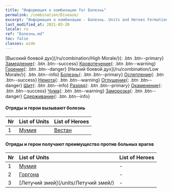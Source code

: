 ```yaml
---
title: "Информация о комбинации for Болезнь"
permalink: /combination/Disease/
excerpt: "Информация о комбинации - Болезнь. Units and Heroes Formation."
last_modified_at: 2021-03-20
locale: ru
ref: "Болезнь.md"
toc: false
classes: wide
---
```


  [Высокий боевой дух](/ru/combination/High Morale/){: .btn .btn--primary} [Замедление](/ru/combination/Slow/){: .btn .btn--success} [Кровотечение](/ru/combination/Bleeding/){: .btn .btn--warning} [Горение](/ru/combination/Burning/){: .btn .btn--danger} [Низкий боевой дух](/ru/combination/Low Morale/){: .btn .btn--info} [Болезнь](/ru/combination/Disease/){: .btn .btn--primary} [Ослепление](/ru/combination/Blind/){: .btn .btn--success} [Немота](/ru/combination/Silence/){: .btn .btn--warning} [Оглушение](/ru/combination/Stun/){: .btn .btn--danger} [Щит](/ru/combination/Shield/){: .btn .btn--info} [Разряд](/ru/combination/Static/){: .btn .btn--primary} [Окаменение](/ru/combination/Petrify/){: .btn .btn--success} [Чума](/ru/combination/Plague/){: .btn .btn--warning} [Заморозка](/ru/combination/Freeze/){: .btn .btn--danger} [Сдерживание](/ru/combination/Deterrence/){: .btn .btn--info} 


#### Отряды и герои вызывают болезнь

  | Nr |  List of Units  | List of Heroes | 
  |:---|:----------------|:---------------| 
  | 1 | [Мумия](/units/Мумия/) | [Вестан](/heroes/Вестан/) |


#### Отряды и герои получают преимущество против больных врагов

  | Nr |  List of Units  | List of Heroes | 
  |:---|:----------------|:---------------| 
  | 1 | [Мумия](/units/Мумия/) | - |
  | 2 | [Горгона](/units/Горгона/) | - |
  | 3 | [Летучий змей](/units/Летучий змей/) | - |
